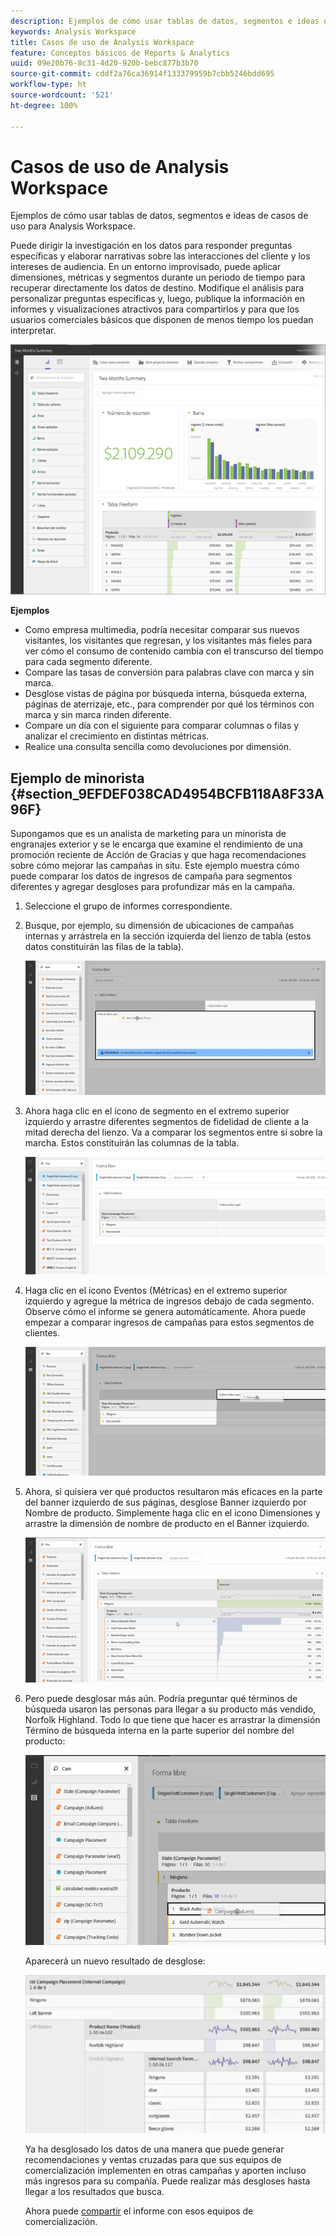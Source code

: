 ```yaml
---
description: Ejemplos de cómo usar tablas de datos, segmentos e ideas de casos de uso para Analysis Workspace.
keywords: Analysis Workspace
title: Casos de uso de Analysis Workspace
feature: Conceptos básicos de Reports & Analytics
uuid: 09e20b76-8c31-4d20-920b-bebc877b3b70
source-git-commit: cddf2a76ca36914f133379959b7cbb5246bdd695
workflow-type: ht
source-wordcount: '521'
ht-degree: 100%

---
```



# Casos de uso de Analysis Workspace

Ejemplos de cómo usar tablas de datos, segmentos e ideas de casos de uso para Analysis Workspace.

Puede dirigir la investigación en los datos para responder preguntas específicas y elaborar narrativas sobre las interacciones del cliente y los intereses de audiencia. En un entorno improvisado, puede aplicar dimensiones, métricas y segmentos durante un periodo de tiempo para recuperar directamente los datos de destino. Modifique el análisis para personalizar preguntas específicas y, luego, publique la información en informes y visualizaciones atractivos para compartirlos y para que los usuarios comerciales básicos que disponen de menos tiempo los puedan interpretar.

![](assets/two-months-summary-project.png)

**Ejemplos**

* Como empresa multimedia, podría necesitar comparar sus nuevos visitantes, los visitantes que regresan, y los visitantes más fieles para ver cómo el consumo de contenido cambia con el transcurso del tiempo para cada segmento diferente.
* Compare las tasas de conversión para palabras clave con marca y sin marca.
* Desglose vistas de página por búsqueda interna, búsqueda externa, páginas de aterrizaje, etc., para comprender por qué los términos con marca y sin marca rinden diferente.
* Compare un día con el siguiente para comparar columnas o filas y analizar el crecimiento en distintas métricas.
* Realice una consulta sencilla como devoluciones por dimensión.

## Ejemplo de minorista {#section_9EFDEF038CAD4954BCFB118A8F33A96F}

Supongamos que es un analista de marketing para un minorista de engranajes exterior y se le encarga que examine el rendimiento de una promoción reciente de Acción de Gracias y que haga recomendaciones sobre cómo mejorar las campañas in situ. Este ejemplo muestra cómo puede comparar los datos de ingresos de campaña para segmentos diferentes y agregar desgloses para profundizar más en la campaña.

1. Seleccione el grupo de informes correspondiente.
1. Busque, por ejemplo, su dimensión de ubicaciones de campañas internas y arrástrela en la sección izquierda del lienzo de tabla (estos datos constituirán las filas de la tabla).

   ![](assets/drag_dimension.png)

1. Ahora haga clic en el icono de segmento en el extremo superior izquierdo y arrastre diferentes segmentos de fidelidad de cliente a la mitad derecha del lienzo. Va a comparar los segmentos entre sí sobre la marcha. Estos constituirán las columnas de la tabla.

   ![](assets/drag_segments.png)

1. Haga clic en el icono Eventos (Métricas) en el extremo superior izquierdo y agregue la métrica de ingresos debajo de cada segmento. Observe cómo el informe se genera automáticamente. Ahora puede empezar a comparar ingresos de campañas para estos segmentos de clientes.

   ![](assets/drag_metrics.png)

1. Ahora, si quisiera ver qué productos resultaron más eficaces en la parte del banner izquierdo de sus páginas, desglose Banner izquierdo por Nombre de producto. Simplemente haga clic en el icono Dimensiones y arrastre la dimensión de nombre de producto en el Banner izquierdo.

   ![](assets/breakdown_prodname.png)

1. Pero puede desglosar más aún. Podría preguntar qué términos de búsqueda usaron las personas para llegar a su producto más vendido, Norfolk Highland. Todo lo que tiene que hacer es arrastrar la dimensión Término de búsqueda interna en la parte superior del nombre del producto:

   ![](assets/breakdown_intsearchterm.png)

   Aparecerá un nuevo resultado de desglose:

   ![](assets/breakdown_result.png)

   Ya ha desglosado los datos de una manera que puede generar recomendaciones y ventas cruzadas para que sus equipos de comercialización implementen en otras campañas y aporten incluso más ingresos para su compañía. Puede realizar más desgloses hasta llegar a los resultados que busca.

   Ahora puede [compartir](/help/analyze/analysis-workspace/curate-share/curate.md) el informe con esos equipos de comercialización.

